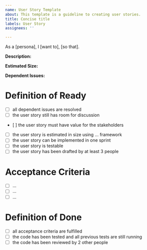 ```yaml
---
name: User Story Template
about: This template is a guideline to creating user stories.
title: Concise title
labels: User Story
assignees: ''

---
```


As a [persona], I [want to], [so that].

**Description:**

**Estimated Size:**

**Dependent Issues:**

# Definition of Ready
- [ ] all dependent issues are resolved
- [ ] the user story still has room for discussion
- [ ] the user story must have value for the stakeholders
- [ ] the user story is estimated in size using ... framework
- [ ] the user story can be implemented in one sprint
- [ ] the user story is testable
- [ ] the user story has been drafted by at least 3 people

# Acceptance Criteria
- [ ] ...
- [ ] ...
- [ ] ...

# Definition of Done
- [ ] all acceptance criteria are fulfilled
- [ ] the code has been tested and all previous tests are still running
- [ ] the code has been reviewed by 2 other people
